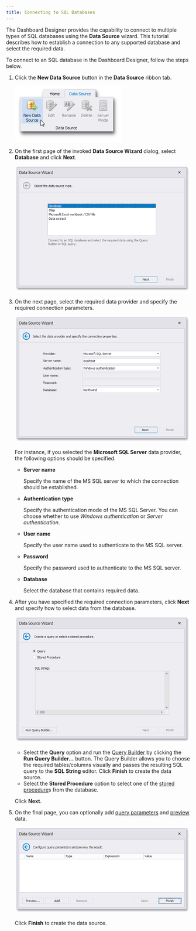 ```yaml
---
title: Connecting to SQL Databases
---
```

The Dashboard Designer provides the capability to connect to multiple types of SQL databases using the **Data Source** wizard. This tutorial describes how to establish a connection to any supported database and select the required data.

To connect to an SQL database in the Dashboard Designer, follow the steps below.
1. Click the **New Data Source** button in the **Data Source** ribbon tab.
	
	![DataBinding_NewDataSource](../../../images/Img18472.png)
2. On the first page of the invoked **Data Source Wizard** dialog, select **Database** and click **Next**.
	
	![DataSourceWizard_Database](../../../images/Img117932.png)
3. On the next page, select the required data provider and specify the required connection parameters.
	
	![DataSourceWizard_MSSQLServer](../../../images/Img117934.png)
	
	For instance, if you selected the **Microsoft SQL Server** data provider, the following options should be specified.
	* **Server name**
		
		Specify the name of the MS SQL server to which the connection should be established.
	* **Authentication type**
		
		Specify the authentication mode of the MS SQL Server. You can choose whether to use _Windows authentication_ or _Server authentication_.
	* **User name**
		
		Specify the user name used to authenticate to the MS SQL server.
	* **Password**
		
		Specify the password used to authenticate to the MS SQL server.
	* **Database**
		
		Select the database that contains required data.
4. After you have specified the required connection parameters, click **Next** and specify how to select data from the database.
	
	![DataSourceWizard_Query](../../../images/Img117952.png)
	* Select the **Query** option and run the [Query Builder](../../../../dashboard-for-desktop/articles/dashboard-designer/working-with-data/using-the-query-builder.md) by clicking the **Run Query Builder...** button. The Query Builder allows you to choose the required tables/columns visually and passes the resulting SQL query to the **SQL String** editor. Click **Finish** to create the data source.
	* Select the **Stored Procedure** option to select one of the [stored procedure](../../../../dashboard-for-desktop/articles/dashboard-designer/working-with-data/stored-procedures.md)s from the database.
	
	Click **Next**.
5. On the final page, you can optionally add [query parameters](../../../../dashboard-for-desktop/articles/dashboard-designer/working-with-data/pass-query-parameters.md) and [preview](../../../../dashboard-for-desktop/articles/dashboard-designer/working-with-data/preview-data.md) data.
	
	![DataSourceWizard_AddQueryParameters](../../../images/Img118003.png)
	
	Click **Finish** to create the data source.